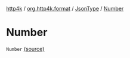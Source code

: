 [http4k](../../index.md) / [org.http4k.format](../index.md) / [JsonType](index.md) / [Number](./-number.md)

# Number

`Number` [(source)](https://github.com/http4k/http4k/blob/master/http4k-core/src/main/kotlin/org/http4k/format/Json.kt#L88)